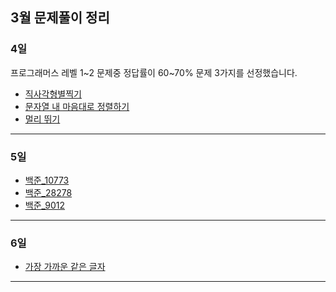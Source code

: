 ## 3월 문제풀이 정리

### 4일

프로그래머스 레벨 1~2 문제중 정답률이 60~70% 문제 3가지를 선정했습니다.

- [직사각형별찍기]()
- [문자열 내 마음대로 정렬하기]()
- [멀리 뛰기]()

---

### 5일

- [백준_10773](https://www.acmicpc.net/problem/10773)
- [백준_28278](https://www.acmicpc.net/problem/28278)
- [백준_9012](https://www.acmicpc.net/problem/9012)

---

### 6일

- [가장 가까운 같은 글자]()

---